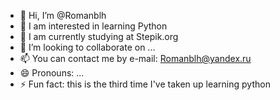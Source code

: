 - 👋 Hi, I’m @Romanblh
- 👀 I am interested in learning Python
- 🌱 I am currently studying at Stepik.org
- 💞️ I’m looking to collaborate on ...
- 📫 You can contact me by e-mail: Romanblh@yandex.ru
- 😄 Pronouns: ...
- ⚡ Fun fact: this is the third time I've taken up learning python

<!---
Romanblh/Romanblh is a ✨ special ✨ repository because its `README.md` (this file) appears on your GitHub profile.
You can click the Preview link to take a look at your changes.
--->
